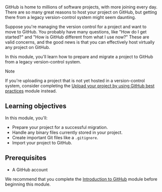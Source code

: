 GitHub is home to millions of software projects, with more joining every day. There are so many great reasons to host your project on GitHub, but getting there from a legacy version-control system might seem daunting.

Suppose you're managing the version control for a project and want to move to GitHub. You probably have many questions, like "How do I get started?" and "How is GitHub different from what I use now?" These are valid concerns, and the good news is that you can effectively host virtually any project on GitHub.

In this module, you'll learn how to prepare and migrate a project to GitHub from a legacy version-control system.

> [!NOTE]
> If you're uploading a project that is not yet hosted in a version-control system, consider completing the [Upload your project by using GitHub best practices](/training/modules/upload-project-github) module instead.

## Learning objectives

In this module, you'll:

- Prepare your project for a successful migration.
- Handle any binary files currently stored in your project.
- Create important Git files like a `.gitignore`.
- Import your project to GitHub.

## Prerequisites

- A GitHub account

We recommend that you complete the [Introduction to GitHub](/training/modules/introduction-to-github) module before beginning this module.
